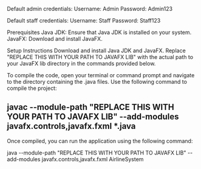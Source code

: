 Default admin credentials:
Username: Admin
Password: Admin123

Default staff credentials:
Username: Staff
Password: Staff123

Prerequisites
Java JDK: Ensure that Java JDK is installed on your system.
JavaFX: Download and install JavaFX.

Setup Instructions
Download and install Java JDK and JavaFX.
Replace "REPLACE THIS WITH YOUR PATH TO JAVAFX LIB" with the actual path to your JavaFX lib directory in the commands provided below.

To compile the code, open your terminal or command prompt and navigate to the directory containing the .java files. Use the following command to compile the project:

javac --module-path "REPLACE THIS WITH YOUR PATH TO JAVAFX LIB" --add-modules javafx.controls,javafx.fxml *.java
------------------------------------------------------------------------------------------------------------------------------------------------
Once compiled, you can run the application using the following command:

java --module-path "REPLACE THIS WITH YOUR PATH TO JAVAFX LIB" --add-modules javafx.controls,javafx.fxml AirlineSystem